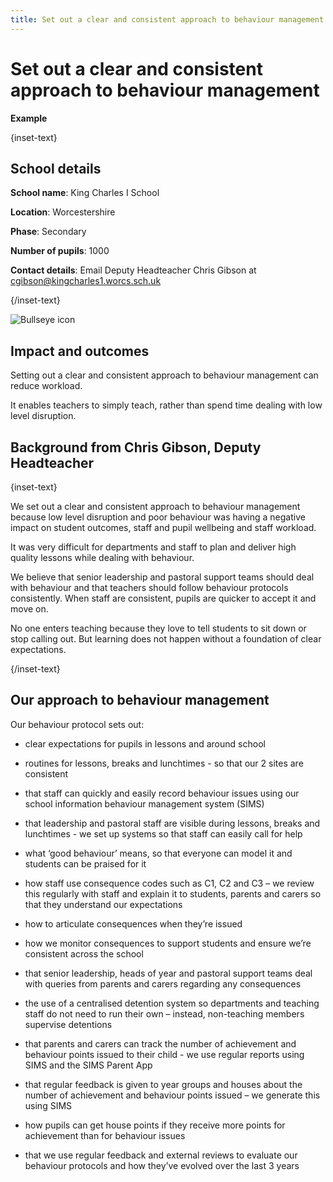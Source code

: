 ```yaml
---
title: Set out a clear and consistent approach to behaviour management
---
```


# Set out a clear and consistent approach to behaviour management

<strong class="govuk-tag">Example</strong>

{inset-text}

## School details

**School name**: King Charles I School

**Location**: Worcestershire

**Phase**: Secondary

**Number of pupils**: 1000

**Contact details**: Email Deputy Headteacher Chris Gibson at <cgibson@kingcharles1.worcs.sch.uk>

{/inset-text}

<div class="info-box">
  <div class="info-box__corner">
    <img src="/assets/images/bullseye.svg" alt="Bullseye icon">
  </div>
  <h2 class="govuk-heading-m">
    Impact and outcomes
  </h2>
  <p>
      Setting out a clear and consistent approach to behaviour management can
      reduce workload.
  </p>
  <p>
    It enables teachers to simply teach, rather than spend time dealing with
    low level disruption.
  </p>
</div>

## Background from Chris Gibson, Deputy Headteacher

{inset-text}

We set out a clear and consistent approach to behaviour management because low
level disruption and poor behaviour was having a negative impact on student
outcomes, staff and pupil wellbeing and staff workload.

It was very difficult for departments and staff to plan and deliver high quality
lessons while dealing with behaviour.

We believe that senior leadership and pastoral support teams should deal with
behaviour and that teachers should follow behaviour protocols consistently. When
staff are consistent, pupils are quicker to accept it and move on.

No one enters teaching because they love to tell students to sit down or stop
calling out. But learning does not happen without a foundation of clear
expectations.

{/inset-text}

## Our approach to behaviour management

Our behaviour protocol sets out:

- clear expectations for pupils in lessons and around school

- routines for lessons, breaks and lunchtimes - so that our 2 sites are
  consistent

- that staff can quickly and easily record behaviour issues using our school
  information behaviour management system (SIMS)

- that leadership and pastoral staff are visible during lessons, breaks and
  lunchtimes - we set up systems so that staff can easily call for help

- what ‘good behaviour’ means, so that everyone can model it and students can be
  praised for it

- how staff use consequence codes such as C1, C2 and C3 – we review this
  regularly with staff and explain it to students, parents and carers so that
  they understand our expectations

- how to articulate consequences when they’re issued

- how we monitor consequences to support students and ensure we’re consistent
  across the school

- that senior leadership, heads of year and pastoral support teams deal with
  queries from parents and carers regarding any consequences

- the use of a centralised detention system so departments and teaching staff do
  not need to run their own – instead, non-teaching members supervise detentions

- that parents and carers can track the number of achievement and behaviour
  points issued to their child - we use regular reports using SIMS and the SIMS
  Parent App

- that regular feedback is given to year groups and houses about the number of
  achievement and behaviour points issued – we generate this using SIMS

- how pupils can get house points if they receive more points for achievement
  than for behaviour issues

- that we use regular feedback and external reviews to evaluate our behaviour
  protocols and how they’ve evolved over the last 3 years
